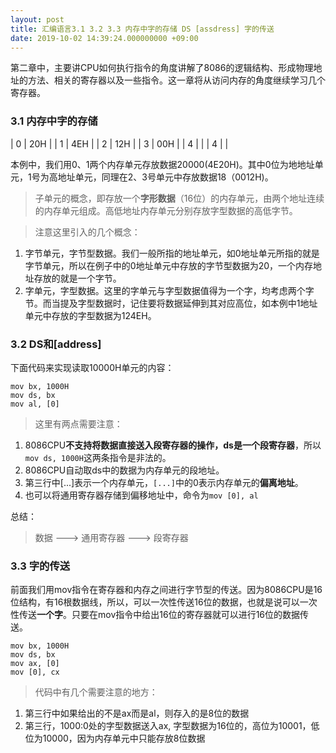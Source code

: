 ```yaml
---
layout: post
title: 汇编语言3.1 3.2 3.3 内存中字的存储 DS [assdress] 字的传送
date: 2019-10-02 14:39:24.000000000 +09:00
---
```

第二章中，主要讲CPU如何执行指令的角度讲解了8086的逻辑结构、形成物理地址的方法、相关的寄存器以及一些指令。这一章将从访问内存的角度继续学习几个寄存器。

### 3.1 内存中字的存储

| 0 | 20H |
| 1 | 4EH |
| 2 | 12H |
| 3 | 00H |
| 4 |     |
| 4 |     |

本例中，我们用0、1两个内存单元存放数据20000(4E20H)。其中0位为地地址单元，1号为高地址单元，同理在2、3号单元中存放数据18（0012H)。

> 子单元的概念，即存放一个**字形数据**（16位）的内存单元，由两个地址连续的内存单元组成。高低地址内存单元分别存放字型数据的高低字节。

> 注意这里引入的几个概念：

1. 字节单元，字节型数据。我们一般所指的地址单元，如0地址单元所指的就是字节单元，所以在例子中的0地址单元中存放的字节型数据为20，一个内存地址存放的就是一个字节。
2. 字单元，字型数据。这里的字单元与字型数据值得为一个字，均考虑两个字节。而当提及字型数据时，记住要将数据延伸到其对应高位，如本例中1地址单元中存放的字型数据为124EH。

### 3.2 DS和[address]

下面代码来实现读取10000H单元的内容：

```assembly
mov bx, 1000H
mov ds, bx
mov al, [0]
```

> 这里有两点需要注意：

1. 8086CPU**不支持将数据直接送入段寄存器的操作，ds是一个段寄存器**，所以```mov ds, 1000H```这两条指令是非法的。
2. 8086CPU自动取ds中的数据为内存单元的段地址。
3. 第三行中[...]表示一个内存单元，```[...]```中的0表示内存单元的**偏离地址**。
4. 也可以将通用寄存器存储到偏移地址中，命令为```mov [0], al```

总结：

> 数据 ---> 通用寄存器 ---> 段寄存器

### 3.3 字的传送

前面我们用mov指令在寄存器和内存之间进行字节型的传送。因为8086CPU是16位结构，有16根数据线，所以，可以一次性传送16位的数据，也就是说可以一次性传送**一个字**。只要在mov指令中给出16位的寄存器就可以进行16位的数据传送。

```assembly
mov bx, 1000H
mov ds, bx
mov ax, [0]
mov [0], cx
```

> 代码中有几个需要注意的地方：

1. 第三行中如果给出的不是ax而是al，则存入的是8位的数据
2. 第三行，1000:0处的字型数据送入ax, 字型数据为16位的，高位为10001，低位为10000，因为内存单元中只能存放8位数据

